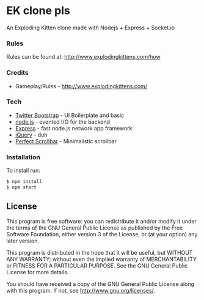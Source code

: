# EK clone pls

An Exploding Kitten clone made with Nodejs + Express + Socket.io

### Rules
Rules can be found at: http://www.explodingkittens.com/how

### Credits
 - Gameplay/Rules - http://www.explodingkittens.com/

### Tech
* [Twitter Bootstrap] - UI Boilerplate and basic
* [node.js] - evented I/O for the backend
* [Express] - fast node.js network app framework
* [jQuery] - duh
* [Perfect Scrollbar] - Minimalistic scrollbar

### Installation

To install run:
```sh
$ npm install
$ npm start
```

License
----

This program is free software: you can redistribute it and/or modify it under the terms of the GNU General Public License as published by the Free Software Foundation, either version 3 of the License, or (at your option) any later version.

This program is distributed in the hope that it will be useful, but WITHOUT ANY WARRANTY; without even the implied warranty of MERCHANTABILITY or FITNESS FOR A PARTICULAR PURPOSE.  See the GNU General Public License for more details.

You should have received a copy of the GNU General Public License along with this program.  If not, see <http://www.gnu.org/licenses/>.

[node.js]: <http://nodejs.org>
[Twitter Bootstrap]: <http://twitter.github.com/bootstrap/>
[jQuery]: <http://jquery.com>
[express]: <http://expressjs.com>
[Perfect Scrollbar]: <https://github.com/noraesae/perfect-scrollbar>

